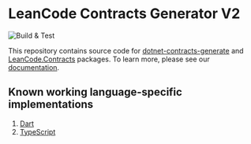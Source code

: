 # LeanCode Contracts Generator V2

![Build & Test](https://github.com/leancodepl/contractsgenerator/workflows/Build%20&%20Test/badge.svg)

This repository contains source code for [dotnet-contracts-generate](https://www.nuget.org/packages/dotnet-contracts-generate) and [ LeanCode.Contracts](https://www.nuget.org/packages/LeanCode.Contracts) packages.
To learn more, please see our [documentation](https://github.com/leancodepl/contractsgenerator/blob/main/docs/index.md).

## Known working language-specific implementations

1. [Dart](https://github.com/leancodepl/contractsgenerator-dart)
2. [TypeScript](https://github.com/leancodepl/contractsgenerator-typescript)
